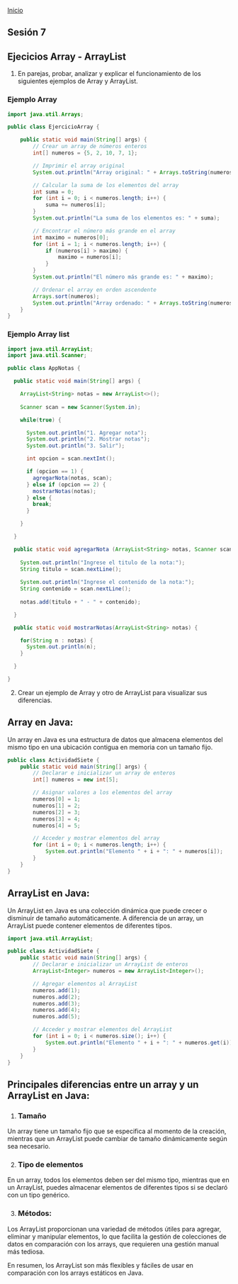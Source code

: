 <!-- No borrar o modificar -->
[Inicio](./index.md)

## Sesión 7 

## Ejecicios Array - ArrayList

1. En parejas, probar, analizar y explicar el funcionamiento de los siguientes ejemplos de Array y ArrayList.

### Ejemplo Array

```java
import java.util.Arrays;

public class EjercicioArray {

    public static void main(String[] args) {
        // Crear un array de números enteros
        int[] numeros = {5, 2, 10, 7, 1};

        // Imprimir el array original
        System.out.println("Array original: " + Arrays.toString(numeros));

        // Calcular la suma de los elementos del array
        int suma = 0;
        for (int i = 0; i < numeros.length; i++) {
            suma += numeros[i];
        }
        System.out.println("La suma de los elementos es: " + suma);

        // Encontrar el número más grande en el array
        int maximo = numeros[0];
        for (int i = 1; i < numeros.length; i++) {
            if (numeros[i] > maximo) {
                maximo = numeros[i];
            }
        }
        System.out.println("El número más grande es: " + maximo);

        // Ordenar el array en orden ascendente
        Arrays.sort(numeros);
        System.out.println("Array ordenado: " + Arrays.toString(numeros));
    }
}
```

### Ejemplo Array list

```java
import java.util.ArrayList; 
import java.util.Scanner;

public class AppNotas {

  public static void main(String[] args) {

    ArrayList<String> notas = new ArrayList<>();
    
    Scanner scan = new Scanner(System.in);

    while(true) {

      System.out.println("1. Agregar nota");  
      System.out.println("2. Mostrar notas");
      System.out.println("3. Salir");

      int opcion = scan.nextInt();

      if (opcion == 1) {
        agregarNota(notas, scan);  
      } else if (opcion == 2) {
        mostrarNotas(notas);
      } else {
        break;
      }

    }

  }
```

```java
  public static void agregarNota (ArrayList<String> notas, Scanner scan) {
    
    System.out.println("Ingrese el titulo de la nota:");
    String titulo = scan.nextLine();
    
    System.out.println("Ingrese el contenido de la nota:");
    String contenido = scan.nextLine();
    
    notas.add(titulo + " - " + contenido);

  }

  public static void mostrarNotas(ArrayList<String> notas) {

    for(String n : notas) {
      System.out.println(n);
    }

  }

}
```

2. Crear un ejemplo de Array y otro de ArrayList para visualizar sus diferencias.

## Array en Java:
Un array en Java es una estructura de datos que almacena elementos del mismo tipo en una ubicación contigua en memoria con un tamaño fijo.

```java
public class ActividadSiete {
    public static void main(String[] args) {
        // Declarar e inicializar un array de enteros
        int[] numeros = new int[5];

        // Asignar valores a los elementos del array
        numeros[0] = 1;
        numeros[1] = 2;
        numeros[2] = 3;
        numeros[3] = 4;
        numeros[4] = 5;

        // Acceder y mostrar elementos del array
        for (int i = 0; i < numeros.length; i++) {
            System.out.println("Elemento " + i + ": " + numeros[i]);
        }
    }
}
```

## ArrayList en Java:
Un ArrayList en Java es una colección dinámica que puede crecer o disminuir de tamaño automáticamente. A diferencia de un array, un ArrayList puede contener elementos de diferentes tipos.

```java
import java.util.ArrayList;

public class ActividadSiete {
    public static void main(String[] args) {
        // Declarar e inicializar un ArrayList de enteros
        ArrayList<Integer> numeros = new ArrayList<Integer>();

        // Agregar elementos al ArrayList
        numeros.add(1);
        numeros.add(2);
        numeros.add(3);
        numeros.add(4);
        numeros.add(5);

        // Acceder y mostrar elementos del ArrayList
        for (int i = 0; i < numeros.size(); i++) {
            System.out.println("Elemento " + i + ": " + numeros.get(i));
        }
    }
}
```

## Principales diferencias entre un array y un ArrayList en Java:

1. ### Tamaño

Un array tiene un tamaño fijo que se especifica al momento de la creación, mientras que un ArrayList puede cambiar de tamaño dinámicamente según sea necesario.


2. ### Tipo de elementos

En un array, todos los elementos deben ser del mismo tipo, mientras que en un ArrayList, puedes almacenar elementos de diferentes tipos si se declaró con un tipo genérico.


3. ### Métodos: 

 Los ArrayList proporcionan una variedad de métodos útiles para agregar, eliminar y manipular elementos, lo que facilita la gestión de colecciones de datos en comparación con los arrays, que requieren una gestión manual más tediosa.

En resumen, los ArrayList son más flexibles y fáciles de usar en comparación con los arrays estáticos en Java.
